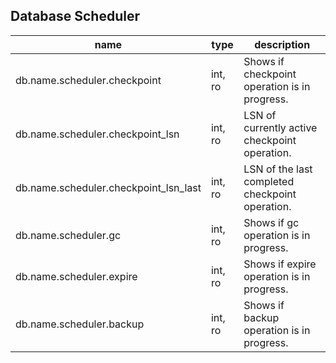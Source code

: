 
Database Scheduler
------------------

| name | type | description  |
|---|---|---|
| db.name.scheduler.checkpoint | int, ro | Shows if checkpoint operation is in progress. |
| db.name.scheduler.checkpoint\_lsn | int, ro | LSN of currently active checkpoint operation. |
| db.name.scheduler.checkpoint\_lsn\_last | int, ro | LSN of the last completed checkpoint operation. |
| db.name.scheduler.gc | int, ro | Shows if gc operation is in progress. |
| db.name.scheduler.expire | int, ro | Shows if expire operation is in progress. |
| db.name.scheduler.backup | int, ro | Shows if backup operation is in progress. |
